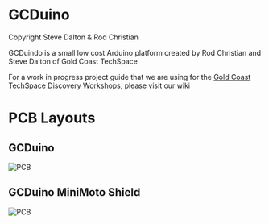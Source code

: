 GCDuino 
=======
Copyright Steve Dalton & Rod Christian

GCDuindo is a small low cost Arduino platform created by Rod Christian and Steve Dalton of Gold Coast TechSpace


For a work in progress project guide that we are using for the [Gold Coast TechSpace Discovery Workshops](http://discovery.gctechspace.org), please visit our [wiki](http://github.com/gctechshop/gcduino/wiki/Project-Guide)


PCB Layouts
===========

GCDuino 
-------

![PCB](https://raw.github.com/gctechshop/gcduino/master/GCDuino.jpg)

GCDuino MiniMoto Shield
-----------------------

![PCB](https://raw.github.com/gctechshop/gcduino/master/GCD_MiniMoto.jpg)

